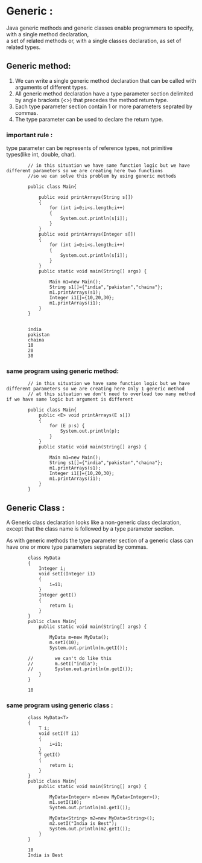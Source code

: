 # Generic :

Java generic methods and generic classes enable programmers to specify, with a single method declaration,  
a set of related methods or, with a single classes declaration, as set of related types.

## Generic method:

1. We can write a single generic method declaration that can be called with arguments of different types.
2. All generic method declaration have a type parameter section delimited by angle brackets (<>) that precedes the method return type.
3. Each type parameter section contain 1 or more parameters seprated by commas.
4. The type parameter can be used to declare the return type.

### important rule :

type parameter can be represents of reference types, not primitive types(like int, double, char). 

            // in this situation we have same function logic but we have different parameters so we are creating here two functions
            //so we can solve this problem by using generic methods

            public class Main{

                public void printArrays(String s[])
                {
                    for (int i=0;i<s.length;i++)
                    {
                        System.out.println(s[i]);
                    }
                }
                public void printArrays(Integer s[])
                {
                    for (int i=0;i<s.length;i++)
                    {
                        System.out.println(s[i]);
                    }
                }
                public static void main(String[] args) {

                    Main m1=new Main();
                    String s1[]={"india","pakistan","chaina"};
                    m1.printArrays(s1);
                    Integer i1[]={10,20,30};
                    m1.printArrays(i1);
                }
            }
            
            
            india
            pakistan
            chaina
            10
            20
            30
### same program using generic method:

            // in this situation we have same function logic but we have different parameters so we are creating here Only 1 generic method
            // at this situation we don't need to overload too many method if we have same logic but argument is different

            public class Main{
                public <E> void printArrays(E s[])
                {
                    for (E p:s) {
                        System.out.println(p);
                    }
                }
                public static void main(String[] args) {

                    Main m1=new Main();
                    String s1[]={"india","pakistan","chaina"};
                    m1.printArrays(s1);
                    Integer i1[]={10,20,30};
                    m1.printArrays(i1);
                }
            }

## Generic Class :

A Generic class declaration looks like a non-generic class declaration, except that the class name is followed by a type parameter section.

As with generic methods the type parameter section of a generic class can have one or more type parameters seprated by commas.

            class MyData
            {
                Integer i;
                void setI(Integer i1)
                {
                    i=i1;
                }
                Integer getI()
                {
                    return i;
                }
            }
            public class Main{
                public static void main(String[] args) {

                    MyData m=new MyData();
                    m.setI(10);
                    System.out.println(m.getI());

            //        we can't do like this
            //        m.setI("india");
            //        System.out.println(m.getI());
                }
            }
            
            10
       
### same program using generic class :

            class MyData<T>
            {
                T i;
                void setI(T i1)
                {
                    i=i1;
                }
                T getI()
                {
                    return i;
                }
            }
            public class Main{
                public static void main(String[] args) {

                    MyData<Integer> m1=new MyData<Integer>();
                    m1.setI(10);
                    System.out.println(m1.getI());

                    MyData<String> m2=new MyData<String>();
                    m2.setI("India is Best");
                    System.out.println(m2.getI());
                }
            }

            10
            India is Best
